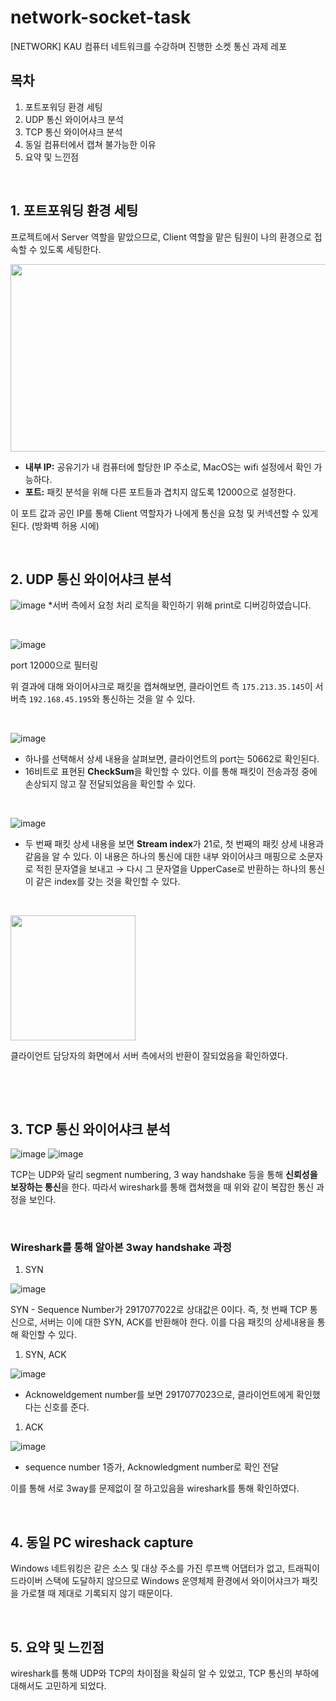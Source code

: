 # network-socket-task
[NETWORK] KAU 컴퓨터 네트워크를 수강하며 진행한 소켓 통신 과제 레포


## 목차

1. 포트포워딩 환경 세팅
2. UDP 통신 와이어샤크 분석
3. TCP 통신 와이어샤크 분석
4. 동일 컴퓨터에서 캡쳐 불가능한 이유
5. 요약 및 느낀점

<p><br/></p>


## 1. 포트포워딩 환경 세팅

프로젝트에서 Server 역할을 맡았으므로, Client 역할을 맡은 팀원이 나의 환경으로 접속할 수 있도록 세팅한다.

<img src="https://github.com/cobinding/network-socket-task/assets/102461290/d4e15c25-95af-425b-8b39-f156e6bec0b2.png" width="850" height="300">

- **내부 IP:** 공유기가 내 컴퓨터에 할당한 IP 주소로, MacOS는 wifi 설정에서 확인 가능하다.
- **포트:** 패킷 분석을 위해 다른 포트들과 겹치지 않도록 12000으로 설정한다.

이 포트 값과 공인 IP를 통해 Client 역할자가 나에게 통신을 요청 및 커넥션할 수 있게 된다. (방화벽 허용 시에)

<p><br/></p>

## 2. UDP 통신 와이어샤크 분석

![image](https://github.com/cobinding/network-socket-task/assets/102461290/b5c2a571-e200-4690-8b6c-814580174cca)
*서버 측에서 요청 처리 로직을 확인하기 위해 print로 디버깅하였습니다.
<p><br/></p>

![image](https://github.com/cobinding/network-socket-task/assets/102461290/cda7368a-8088-404c-8943-28f6e33797ca)

port 12000으로 필터링

위 결과에 대해 와이어샤크로 패킷을 캡쳐해보면, 클라이언트 측 `175.213.35.145`이 서버측 `192.168.45.195`와 통신하는 것을 알 수 있다.

<p><br/></p>

![image](https://github.com/cobinding/network-socket-task/assets/102461290/b5d89769-bd8d-46a3-baa2-f5e804360270)

- 하나를 선택해서 상세 내용을 살펴보면, 클라이언트의 port는 50662로 확인된다.
- 16비트로 표현된 **CheckSum**을 확인할 수 있다. 이를 통해 패킷이 전송과정 중에 손상되지 않고 잘 전달되었음을 확인할 수 있다.

<p><br/></p>

![image](https://github.com/cobinding/network-socket-task/assets/102461290/f0d90ee7-bdfb-490f-a9cf-fbd9974078cd)

- 두 번째 패킷 상세 내용을 보면 **Stream index**가 21로, 첫 번째의 패킷 상세 내용과 같음을 알 수 있다. 이 내용은 하나의 통신에 대한 내부 와이어샤크 매핑으로 소문자로 적힌 문자열을 보내고 → 다시 그 문자열을 UpperCase로 반환하는 하나의 통신이 같은 index를 갖는 것을 확인할 수 있다.

<p><br/></p>

<img src="https://github.com/cobinding/network-socket-task/assets/102461290/01b64bab-40bd-4c79-9804-953f3848406a.png" weight="400" height="200">
<p>클라이언트 담당자의 화면에서 서버 측에서의 반환이 잘되었음을 확인하였다.</p>

<p><br/></p>
<p><br/></p>

## 3. TCP 통신 와이어샤크 분석

![image](https://github.com/cobinding/network-socket-task/assets/102461290/2416715b-954e-4779-aaca-bb2ee15adf6e)
![image](https://github.com/cobinding/network-socket-task/assets/102461290/4f376e5c-178a-4e30-b5cc-9b95f87e43c8)

TCP는 UDP와 달리 segment numbering, 3 way handshake 등을 통해 **신뢰성을 보장하는 통신**을 한다. 따라서 wireshark를 통해 캡쳐했을 때 위와 같이 복잡한 통신 과정을 보인다.

<p><br/></p>

### Wireshark를 통해 알아본 3way handshake 과정

1. SYN

![image](https://github.com/cobinding/network-socket-task/assets/102461290/8c56a461-c614-4ff7-89fa-f7325d5bc634)

SYN - Sequence Number가 2917077022로 상대값은 0이다. 즉, 첫 번째 TCP 통신으로, 서버는 이에 대한 SYN, ACK를 반환해야 한다. 이를 다음 패킷의 상세내용을 통해 확인할 수 있다.

1. SYN, ACK

![image](https://github.com/cobinding/network-socket-task/assets/102461290/e44d8ab8-24c7-405f-ab71-d70cc230982f)

- Acknoweldgement number를 보면 2917077023으로, 클라이언트에게 확인했다는 신호를 준다. 

1. ACK

![image](https://github.com/cobinding/network-socket-task/assets/102461290/3afe5ae8-e3fd-4490-9ffa-b5634edad478)


- sequence number 1증가, Acknowledgment number로 확인 전달

이를 통해 서로 3way를 문제없이 잘 하고있음을 wireshark를 통해 확인하였다.

<p><br/></p>

## 4. 동일 PC wireshack capture

Windows 네트워킹은 같은 소스 및 대상 주소를 가진 루프백 어댑터가 없고, 트래픽이 드라이버 스택에 도달하지 않으므로 Windows 운영체제 환경에서 와이어샤크가 패킷을 가로챌 때 제대로 기록되지 않기 때문이다.

<p><br/></p>

## 5. 요약 및 느낀점

wireshark를 통해 UDP와 TCP의 차이점을 확실히 알 수 있었고, TCP 통신의 부하에 대해서도 고민하게 되었다.

